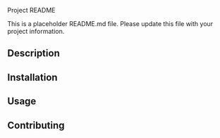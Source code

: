  Project README

This is a placeholder README.md file.
Please update this file with your project information.

## Description

## Installation

## Usage

## Contributing

